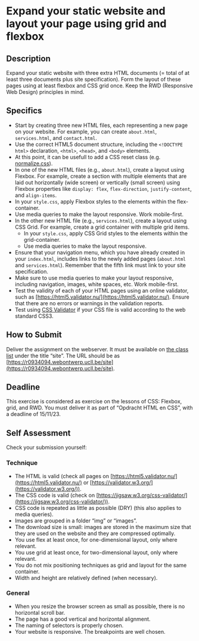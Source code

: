 # Expand your static website and layout your page using grid and flexbox

## Description

Expand your static website with three extra HTML documents (= total of at least three documents plus site specification). Form the layout of these pages using at least flexbox and CSS grid once. Keep the RWD (Responsive Web Design) principles in mind.

## Specifics

- Start by creating three new HTML files, each representing a new page on your website. For example, you can create `about.html`, `services.html`, and `contact.html`.
- Use the correct HTML5 document structure, including the `<!DOCTYPE html>` declaration, `<html>`, `<head>`, and `<body>` elements.
- At this point, it can be usefull to add a CSS reset class (e.g. [normalize.css](http://necolas.github.io/normalize.css/)).
- In one of the new HTML files (e.g., `about.html`), create a layout using Flexbox. For example, create a section with multiple elements that are laid out horizontally (wide screen) or vertically (small screen) using Flexbox properties like `display: flex`, `flex-direction`, `justify-content`, and `align-items`.
-   In your `style.css`, apply Flexbox styles to the elements within the flex-container.
  - Use media queries to make the layout responsive. Work mobile-first.
- In the other new HTML file (e.g., `services.html`), create a layout using CSS Grid. For example, create a grid container with multiple grid items.
  - In your `style.css`, apply CSS Grid styles to the elements within the grid-container.
  - Use media queries to make the layout responsive.
- Ensure that your navigation menu, which you have already created in your `index.html`, includes links to the newly added pages (`about.html` and `services.html`). Remember that the fifth link must link to your site specification. 
- Make sure to use media queries to make your layout responsive, including navigation, images, white spaces, etc. Work mobile-first.
- Test the validity of each of your HTML pages using an online validator, such as [https://html5.validator.nu/](https://html5.validator.nu/). Ensure that there are no errors or warnings in the validation reports.
- Test using [CSS Validator](https://jigsaw.w3.org/css-validator/) if your CSS file is valid according to the web standard CSS3.

## How to Submit

Deliver the assignment on the webserver. It must be available on [the class list](https://webontwerp.ucll.be/Ti-Front-end/reeksen/reeksoverzicht.html) under the title “site”. The URL should be as [https://r0934094.webontwerp.ucll.be/site](https://r0934094.webontwerp.ucll.be/site).

## Deadline

This exercise is considered as exercise on the lessons of CSS: Flexbox, grid, and RWD. You must deliver it as part of “Opdracht HTML en CSS”, with a deadline of 15/11/23.

## Self Assessment

Check your submission yourself:

### Technique

- The HTML is valid (check all pages on [https://html5.validator.nu/](https://html5.validator.nu/) or [https://validator.w3.org/](https://validator.w3.org/)).
- The CSS code is valid (check on [https://jigsaw.w3.org/css-validator/](https://jigsaw.w3.org/css-validator/)).
- CSS code is repeated as little as possible (DRY) (this also applies to media queries).
- Images are grouped in a folder “img” or “images”.
- The download size is small: images are stored in the maximum size that they are used on the website and they are compressed optimally.
- You use flex at least once, for one-dimensional layout, only where relevant.
- You use grid at least once, for two-dimensional layout, only where relevant.
- You do not mix positioning techniques as grid and layout for the same container.
- Width and height are relatively defined (when necessary).

### General

- When you resize the browser screen as small as possible, there is no horizontal scroll bar.
- The page has a good vertical and horizontal alignment.
- The naming of selectors is properly chosen.
- Your website is responsive. The breakpoints are well chosen.
